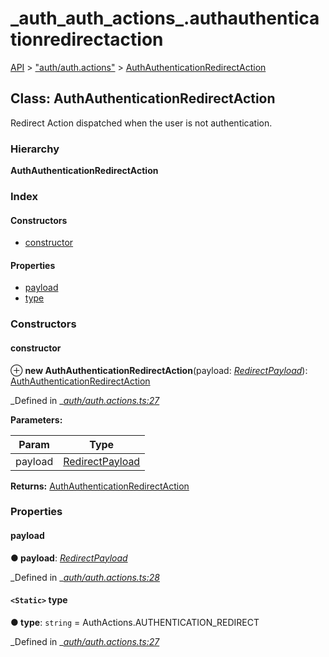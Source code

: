 # \_auth\_auth\_actions\_.authauthenticationredirectaction

[API](../../api-1.md) &gt; ["auth/auth.actions"](../modules/_auth_auth_actions_.md) &gt; [AuthAuthenticationRedirectAction](_auth_auth_actions_.authauthenticationredirectaction.md)

## Class: AuthAuthenticationRedirectAction

Redirect Action dispatched when the user is not authentication.

### Hierarchy

**AuthAuthenticationRedirectAction**

### Index

#### Constructors

* [constructor](_auth_auth_actions_.authauthenticationredirectaction.md#constructor)

#### Properties

* [payload](_auth_auth_actions_.authauthenticationredirectaction.md#payload)
* [type](_auth_auth_actions_.authauthenticationredirectaction.md#type)

### Constructors

#### constructor

⊕ **new AuthAuthenticationRedirectAction**\(payload: [_RedirectPayload_](../modules/_auth_auth_actions_.md#redirectpayload)\): [AuthAuthenticationRedirectAction](_auth_auth_actions_.authauthenticationredirectaction.md)

_Defined in _[_auth/auth.actions.ts:27_](https://github.com/authumn/authumn-angular/blob/93ce399/projects/authumn-angular/src/auth/auth.actions.ts#L27)

**Parameters:**

| Param | Type |
| --- | --- |
| payload | [RedirectPayload](../modules/_auth_auth_actions_.md#redirectpayload) |

**Returns:** [AuthAuthenticationRedirectAction](_auth_auth_actions_.authauthenticationredirectaction.md)

### Properties

#### payload

**● payload**: [_RedirectPayload_](../modules/_auth_auth_actions_.md#redirectpayload)

_Defined in _[_auth/auth.actions.ts:28_](https://github.com/authumn/authumn-angular/blob/93ce399/projects/authumn-angular/src/auth/auth.actions.ts#L28)

#### `<Static>` type

**● type**: `string` = AuthActions.AUTHENTICATION\_REDIRECT

_Defined in _[_auth/auth.actions.ts:27_](https://github.com/authumn/authumn-angular/blob/93ce399/projects/authumn-angular/src/auth/auth.actions.ts#L27)

